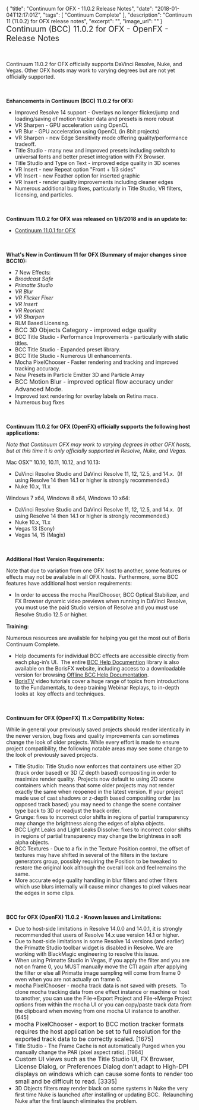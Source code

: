 {
  "title": "Continuum for OFX - 11.0.2 Release Notes",
  "date": "2018-01-04T12:17:01Z",
  "tags": [
    "Continuum Complete"
  ],
  "description": "Continuum 11 (11.0.2) for OFX release notes",
  "excerpt": "",
  "image_url": ""
}
<span style="color: rgb(40, 40, 40); font-size: 1.5em; word-spacing: 0.5px;">Continuum (BCC) 11.0.2 for OFX - OpenFX - Release Notes</span>

<span style="font-size: 1rem;"> </span>

Continuum 11.0.2 for OFX officially supports DaVinci Resolve, Nuke, and Vegas.  Other OFX hosts may work to varying degrees but are not yet officially supported.

<span style="font-size: 1rem;"> </span>

**Enhancements in Continuum (BCC) 11.0.2 for OFX:**

* Improved Resolve 14 support - Overlays no longer flicker/jump and loading/saving of motion tracker data and presets is more robust
* VR Sharpen - GPU acceleration using OpenCL
* VR Blur  - GPU acceleration using OpenCL (in 8bit projects)
* VR Sharpen - new Edge Sensitivity mode offering quality/performance tradeoff.
* Title Studio - many new and improved presets including switch to universal fonts and better preset integration with FX Browser.
* Title Studio and Type on Text - improved edge quality in 3D scenes
* VR Insert - new Repeat option "Front + 1/3 sides"
* VR Insert - new Feather option for inserted graphic
* VR Insert - render quality improvements including cleaner edges
* Numerous additional bug fixes, particularly in Title Studio, VR filters, licensing, and particles.

<span style="font-size: 1rem;"> </span>

**Continuum 11.0.2 for OFX was released on 1/8/2018 and is an update to:**

* [Continuum 11.0.1 for OFX](/release-notes/continuum-for-ofx---11.0.1-release-notes/ "Continuum 11.0.1 for OFX")

<span style="font-size: 1rem;"> </span>

**What's New in Continuum 11 for OFX (Summary of major changes since BCC10):**

* 7 New Effects:
* _Broadcast Safe_
* _Primatte Studio_
* _VR Blur_
* _VR Flicker Fixer_
* _VR Insert_
* _VR Reorient_
* _VR Sharpen_
* RLM Based Licensing.
* <span style="font-size: 1rem;">BCC 3D Objects Category - improved edge quality</span>
* BCC Title Studio - Performance Improvements - particularly with static titles.
* BCC Title Studio - Expanded preset library.
* BCC Title Studio - Numerous UI enhancements.
* Mocha PixelChooser - Faster rendering and tracking and improved tracking accuracy.
* New Presets in Particle Emitter 3D and Particle Array
* <span style="font-size: 1rem;">BCC Motion Blur - improved optical flow accuracy under Advanced Mode.</span>
* Improved text rendering for overlay labels on Retina macs.
* Numerous bug fixes

<span style="font-size: 1rem;"> </span>

**Continuum 11.0.2 for OFX (OpenFX) officially supports the following host applications:**

_Note that Continuum OFX may work to varying degrees in other OFX hosts, but at this time it is only officially supported in Resolve, Nuke, and Vegas._

Mac OSX™ 10.10, 10.11, 10.12, and 10.13:

* DaVinci Resolve Studio and DaVinci Resolve 11, 12, 12.5, and 14.x.  (If using Resolve 14 then 14.1 or higher is strongly recommended.)
* Nuke 10.x, 11.x

Windows 7 x64, Windows 8 x64, Windows 10 x64:

* DaVinci Resolve Studio and DaVinci Resolve 11, 12, 12.5, and 14.x.  (If using Resolve 14 then 14.1 or higher is strongly recommended.)
* Nuke 10.x, 11.x
* Vegas 13 (Sony)
* Vegas 14, 15 (Magix)

<span style="font-size: 1rem;"> </span>

**Additional Host Version Requirements:**

Note that due to variation from one OFX host to another, some features or effects may not be available in all OFX hosts.  Furthermore, some BCC features have additional host version requirements:

* In order to access the mocha PixelChooser, BCC Optical Stabilizer, and FX Browser dynamic video previews when running in DaVinci Resolve, you must use the paid Studio version of Resolve and you must use Resolve Studio 12.5 or higher.<span style="font-size: 1rem;"> </span>

**Training:**

Numerous resources are available for helping you get the most out of Boris Continuum Complete.

* Help documents for individual BCC effects are accessible directly from each plug-in’s UI.  The entire [BCC Help Documention](/documentation/continuum/bcc-user-guide/ "BCC Help Documentation") library is also available on the BorisFX website, including access to a downloadable version for browsing [Offline BCC Help Documentation](https://cdn.borisfx.com/borisfx/store/BCC10Documentation.zip "Offline Downloadable BCC Help Documentation").
* [BorisTV](/videos/) video tutorials cover a huge range of topics from introductions to the Fundamentals, to deep training Webinar Replays, to in-depth looks at  key effects and techniques.

<span style="font-size: 1rem;"> </span>

**Continuum for OFX (OpenFX) 11.x Compatibility Notes:**

While in general your previously saved projects should render identically in the newer version, bug fixes and quality improvements can sometimes change the look of older projects. While every effort is made to ensure project compatibility, the following notable areas may see some change to the look of previously saved projects.

* Title Studio: Title Studio now enforces that containers use either 2D (track order based) or 3D (Z depth based) compositing in order to maximize render quality.  Projects now default to using 2D scene containers which means that some older projects may not render exactly the same when reopened in the latest version.  If your project made use of cast shadows or z-depth based compositing order (as opposed track based) you may need to change the scene container type back to 3D or readjust the track order.
* Grunge:  fixes to incorrect color shifts in regions of partial transparency may change the brightness along the edges of alpha objects.
* BCC Light Leaks and Light Leaks Dissolve: fixes to incorrect color shifts in regions of partial transparency may change the brightness in soft alpha objects.
* BCC Textures - Due to a fix in the Texture Position control, the offset of textures may have shifted in several of the filters in the texture generators group, possibly requiring the Position to be tweaked to restore the original look although the overall look and feel remains the same.
* More accurate edge quality handling in blur filters and other filters which use blurs internally will cause minor changes to pixel values near the edges in some clips.

<span style="font-size: 1rem;"> </span>

**BCC for OFX (OpenFX) 11.0.2 - Known Issues and Limitations:**

* Due to host-side limitations in Resolve 14.0.0 and 14.0.1, it is strongly recommended that users of Resolve 14.x use version 14.1 or higher.
* Due to host-side limitations in some Resolve 14 versions (and earlier) the Primatte Studio toolbar widget is disabled in Resolve.  We are working with BlackMagic engineering to resolve this issue.
* When using Primatte Studio in Vegas, if you apply the filter and you are not on frame 0, you MUST manually move the CTI again after applying the filter or else all Primatte image sampling will come from frame 0 even when you are not actually on frame 0.
* mocha PixelChooser - mocha track data is not saved with presets.  To clone mocha tracking data from one effect instance or machine or host to another, you can use the File->Export Project and File->Merge Project options from within the mocha UI or you can copy/paste track data from the clipboard when moving from one mocha UI instance to another. \[645\]
* <span style="font-size: 1rem;">mocha PixelChooser - export to BCC motion tracker formats requires the host application be set to full resolution for the exported track data to be correctly scaled. \[1675\]</span>
* Title Studio - The Frame Cache is not automatically Purged when you manually change the PAR (pixel aspect ratio). \[1964\]
* <span style="font-size: 1rem;">Custom UI views such as the Title Studio UI, FX Browser, License Dialog, or Preferences Dialog don't adapt to High-DPI displays on windows which can cause some fonts to render too small and be difficult to read. \[3335\]</span>
* <span>3D Objects filters may render black on some systems in Nuke the very first time Nuke is launched after installing or updating BCC.  Relaunching Nuke after the first launch eliminates the problem.</span>

<div id="ext-gen9245"> </div>
